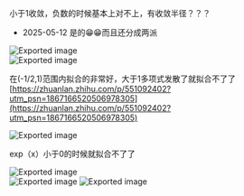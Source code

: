 小于1收敛，负数的时候基本上对不上，有收敛半径？？？
- 2025-05-12 是的😁😁而且还分成两派

![Exported image](Exported%20image%2020250404144731-0.png)  
![Exported image](Exported%20image%2020250404144732-1.png)  

在(-1/2,1)范围内拟合的非常好，大于1多项式发散了就拟合不了了  
[https://zhuanlan.zhihu.com/p/551092402?utm_psn=1867166520506978305](https://zhuanlan.zhihu.com/p/551092402?utm_psn=1867166520506978305)

![Exported image](Exported%20image%2020250404144734-2.jpeg)

exp（x）小于0的时候就拟合不了了

![Exported image](Exported%20image%2020250404144735-3.png)  
![Exported image](Exported%20image%2020250404144735-4.png)   ![Exported image](Exported%20image%2020250404144736-5.png)